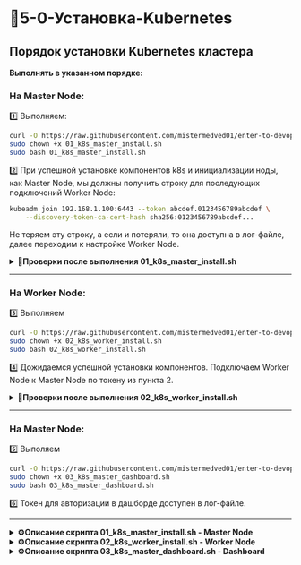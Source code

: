 # 🔨5-0-Установка-Kubernetes

## Порядок установки Kubernetes кластера

**Выполнять в указанном порядке:**

### На Master Node:
1️⃣ Выполняем:

```bash
curl -O https://raw.githubusercontent.com/mistermedved01/enter-to-devops/master/05-Container-Orchestration/scrips/01_k8s_master_install.sh
sudo chown +x 01_k8s_master_install.sh
sudo bash 01_k8s_master_install.sh
```


2️⃣ При успешной установке компонентов k8s и инициализации ноды, как Master Node, мы должны получить строку для последующих подключений Worker Node:

```bash
kubeadm join 192.168.1.100:6443 --token abcdef.0123456789abcdef \
    --discovery-token-ca-cert-hash sha256:0123456789abcdef...
```

Не теряем эту строку, а если и потеряли, то она доступна в лог-файле, далее переходим к настройке Worker Node.

<details>
<summary><b>🔧Проверки после выполнения 01_k8s_master_install.sh</b></summary>

---

**1. Проверка состояния ноды:**
```bash
kubectl get nodes
```
**Ожидаемый результат:**
```bash
NAME         STATUS   ROLES           AGE   VERSION
master-node  Ready    control-plane   5m    v1.28.2
```

**2. Проверка системных подов:**
```bash
kubectl get pods -n kube-system
```
**Ожидаемый результат:** Все поды в статусе `Running`
```bash
NAME                               READY   STATUS    RESTARTS   AGE
coredns-5dd5756b68-bqjzv           1/1     Running   0          5m
etcd-master-node                   1/1     Running   0          5m
kube-apiserver-master-node         1/1     Running   0          5m
kube-controller-manager-master-node1/1     Running   0          5m
kube-proxy-x8w9f                   1/1     Running   0          5m
kube-scheduler-master-node         1/1     Running   0          5m
```

**3. Проверка сети Flannel:**
```bash
kubectl get pods -n kube-system | grep flannel
```
**Ожидаемый результат:**
```bash
kube-flannel-ds-abcde             1/1     Running   0          3m
```

**4. Проверка информации о кластере:**
```bash
kubectl cluster-info
```

**5. Получение токена для Worker Node:**
```bash
kubeadm token create --print-join-command
```
**Пример вывода:**
```bash
kubeadm join 192.168.1.100:6443 --token abcdef.0123456789abcdef \
    --discovery-token-ca-cert-hash sha256:0123456789abcdef...
```

**6. Проверка конфигурации kubectl:**
```bash
kubectl config view
kubectl version --short
```

---

### Если есть проблемы:

**Перезапуск kubelet:**
```bash
sudo systemctl restart kubelet
```

**Проверка логов:**
```bash
sudo journalctl -u kubelet -f
kubectl describe node master-node
```

</details>

---

### На Worker Node:
3️⃣ Выполняем 

```bash
curl -O https://raw.githubusercontent.com/mistermedved01/enter-to-devops/master/05-Container-Orchestration/scrips/02_k8s_worker_install.sh
sudo chown +x 02_k8s_worker_install.sh
sudo bash 02_k8s_worker_install.sh
```

4️⃣ Дожидаемся успешной установки компонентов. Подключаем Worker Node к Master Node по токену из пункта 2.

<details>
<summary><b>🔧Проверки после выполнения 02_k8s_worker_install.sh</b></summary>

---

1. **На Master Node получить команду join:**
```bash
kubeadm token create --print-join-command
```

2. **На Worker Node выполнить команду join:**
```bash
sudo kubeadm join <master-ip>:6443 --token <token> --discovery-token-ca-cert-hash <hash>
```

3. **Проверить подключение на Master Node:**
```bash
kubectl get nodes
```

**Ожидаемый результат:**
```bash
NAME         STATUS   ROLES           AGE   VERSION
master-node  Ready    control-plane   10m   v1.28.2
worker-node  Ready    <none>          2m    v1.28.2
```

</details>

---

### На Master Node:
5️⃣ Выполяем 

```bash
curl -O https://raw.githubusercontent.com/mistermedved01/enter-to-devops/master/05-Container-Orchestration/scrips/03_k8s_master_dashboard.sh
sudo chown +x 03_k8s_master_dashboard.sh
sudo bash 03_k8s_master_dashboard.sh
```

6️⃣ Токен для авторизации в дашборде доступен в лог-файле.

---


<details>
<summary><b>⚙️Описание скрипта 01_k8s_master_install.sh - Master Node</b></summary>

---

## Что делает скрипт:

### 1. Подготовка системы
- Загрузка сетевых модулей ядра
- Настройка sysctl параметров
- Настройка автозагрузки модулей

### 2. Установка containerd
- Установка и настройка container runtime
- Включение systemd cgroup driver

### 3. Установка Kubernetes компонентов
- kubeadm, kubelet, kubectl
- Добавление официального репозитория Kubernetes

### 4. Инициализация кластера
- Инициализация Control Plane
- Настройка pod network CIDR

### 5. Настройка сети
- Установка CNI плагинов
- Развертывание Flannel network plugin

### 6. Финальная настройка
- Настройка kubectl для пользователя
- Проверка состояния кластера
- Генерация токена для worker нод

**Результат:** Готовый Master Node с работающим Control Plane

</details>

<details>
<summary><b>⚙️Описание скрипта 02_k8s_worker_install.sh - Worker Node</b></summary>

## Что делает скрипт:

### 1. Базовая подготовка (аналогично Master)
- Загрузка сетевых модулей ядра
- Настройка sysctl параметров
- Настройка автозагрузки модулей

### 2. Установка containerd
- Установка и настройка container runtime
- Включение systemd cgroup driver

### 3. Установка Kubernetes компонентов
- kubelet, kubeadm, kubectl
- Добавление официального репозитория

### 4. Установка CNI плагинов
- Обязательная установка сетевых плагинов
- Подготовка к подключению к кластеру

### 5. Инструкции для подключения
- Скрипт показывает дальнейшие действия
- Необходимо выполнить команду join с Master

**Особенность:** Скрипт только подготавливает систему, подключение выполняется вручную

</details>

<details>
<summary><b>⚙️Описание скрипта 03_k8s_master_dashboard.sh - Dashboard</b></summary>

---

## Что делает скрипт:

### 1. Проверка кластера
- Проверка подключения к Kubernetes API
- Валидация работоспособности кластера

### 2. Установка Dashboard
- Развертывание официального Kubernetes Dashboard v2.7.0
- Установка в namespace kubernetes-dashboard

### 3. Настройка доступа
- Создание Service Account admin-user
- Настройка ClusterRoleBinding с правами cluster-admin
- Создание NodePort сервиса на порту 30001

### 4. Настройка сети
- Создание NodePort сервиса для внешнего доступа
- Порт 30001 → 443 → 8443 (контейнер Dashboard)

### 5. Генерация токена
- Автоматическое создание токена аутентификации
- Отображение токена и URL для доступа

### 6. Альтернативный доступ
- Настройка port-forward для локального доступа
- Альтернативный URL через порт 8443

**Результат:** Полностью настроенный веб-интерфейс управления кластером

</details>